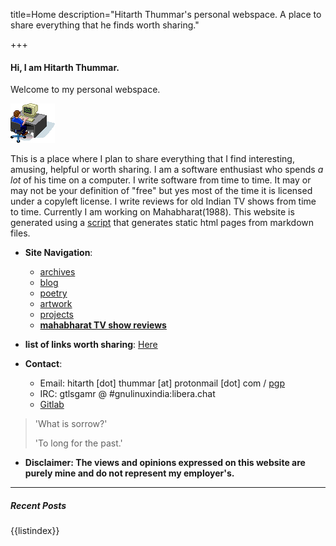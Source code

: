 title=Home
description="Hitarth Thummar's personal webspace. A place to share everything that he finds worth sharing."

+++
#### Hi, I am Hitarth Thummar. 
Welcome to my personal webspace.

![](static/images/guycomputer.gif) 
<!-- homepagepointer -->

This is a place where I plan to share everything that
I find interesting, amusing, helpful or worth sharing. I am a software
enthusiast who spends *a lot* of his time on a computer. I write software from
time to time. It may or may not be your definition of "free" but yes most of
the time it is licensed under a copyleft license. I write reviews for old Indian TV shows
from time to time. Currently I am working on Mahabharat(1988). 
This website is generated using a [script](https://gitlab.com/gtlsgamr/htxyz) that
generates static html pages from markdown files.

- **Site Navigation**: 
	* [archives](/posts/archive.html)
	* [blog](/posts/blog)
	* [poetry](/posts/poems)
	* [artwork](/posts/artwork)
	* [projects](/posts/projects)
	* [**mahabharat TV show reviews**](/posts/mahabharat)

- **list of links worth sharing**: [Here](/posts/writings/interesting_links.html)

- **Contact**: 
	* Email: hitarth [dot] thummar [at] protonmail [dot] com / [pgp](/static/key.txt)
	* IRC: gtlsgamr @ #gnulinuxindia:libera.chat
	* [Gitlab](https://gitlab.com/gtlsgamr)

>'What is sorrow?'
>
>'To long for the past.'

- **Disclaimer: The views and opinions expressed on this website are purely mine and do not represent my employer's.**

---------------------------------------------
##### Recent Posts
{{listindex}}
